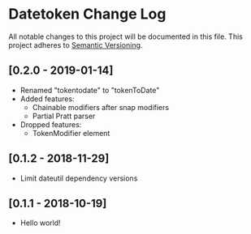 # Datetoken Change Log
All notable changes to this project will be documented in this file.
This project adheres to [Semantic Versioning](http://semver.org/).

## [0.2.0 - 2019-01-14]
- Renamed "tokentodate" to "tokenToDate"
- Added features:
  + Chainable modifiers after snap modifiers
  + Partial Pratt parser
- Dropped features:
  + TokenModifier element

## [0.1.2 - 2018-11-29]
- Limit dateutil dependency versions

## [0.1.1 - 2018-10-19]
- Hello world!



